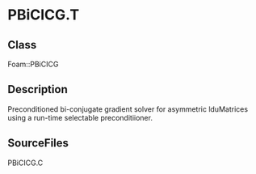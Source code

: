 # PBiCICG.T 
## Class
Foam::PBiCICG

## Description
Preconditioned bi-conjugate gradient solver for asymmetric lduMatrices
using a run-time selectable preconditiioner.

## SourceFiles
PBiCICG.C

